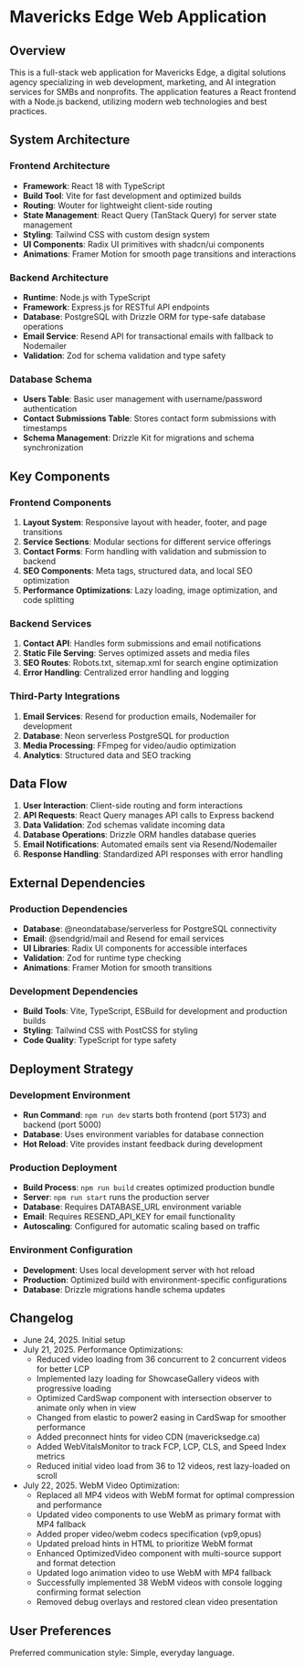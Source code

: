 # Mavericks Edge Web Application

## Overview

This is a full-stack web application for Mavericks Edge, a digital solutions agency specializing in web development, marketing, and AI integration services for SMBs and nonprofits. The application features a React frontend with a Node.js backend, utilizing modern web technologies and best practices.

## System Architecture

### Frontend Architecture
- **Framework**: React 18 with TypeScript
- **Build Tool**: Vite for fast development and optimized builds
- **Routing**: Wouter for lightweight client-side routing
- **State Management**: React Query (TanStack Query) for server state management
- **Styling**: Tailwind CSS with custom design system
- **UI Components**: Radix UI primitives with shadcn/ui components
- **Animations**: Framer Motion for smooth page transitions and interactions

### Backend Architecture
- **Runtime**: Node.js with TypeScript
- **Framework**: Express.js for RESTful API endpoints
- **Database**: PostgreSQL with Drizzle ORM for type-safe database operations
- **Email Service**: Resend API for transactional emails with fallback to Nodemailer
- **Validation**: Zod for schema validation and type safety

### Database Schema
- **Users Table**: Basic user management with username/password authentication
- **Contact Submissions Table**: Stores contact form submissions with timestamps
- **Schema Management**: Drizzle Kit for migrations and schema synchronization

## Key Components

### Frontend Components
1. **Layout System**: Responsive layout with header, footer, and page transitions
2. **Service Sections**: Modular sections for different service offerings
3. **Contact Forms**: Form handling with validation and submission to backend
4. **SEO Components**: Meta tags, structured data, and local SEO optimization
5. **Performance Optimizations**: Lazy loading, image optimization, and code splitting

### Backend Services
1. **Contact API**: Handles form submissions and email notifications
2. **Static File Serving**: Serves optimized assets and media files
3. **SEO Routes**: Robots.txt, sitemap.xml for search engine optimization
4. **Error Handling**: Centralized error handling and logging

### Third-Party Integrations
1. **Email Services**: Resend for production emails, Nodemailer for development
2. **Database**: Neon serverless PostgreSQL for production
3. **Media Processing**: FFmpeg for video/audio optimization
4. **Analytics**: Structured data and SEO tracking

## Data Flow

1. **User Interaction**: Client-side routing and form interactions
2. **API Requests**: React Query manages API calls to Express backend
3. **Data Validation**: Zod schemas validate incoming data
4. **Database Operations**: Drizzle ORM handles database queries
5. **Email Notifications**: Automated emails sent via Resend/Nodemailer
6. **Response Handling**: Standardized API responses with error handling

## External Dependencies

### Production Dependencies
- **Database**: @neondatabase/serverless for PostgreSQL connectivity
- **Email**: @sendgrid/mail and Resend for email services
- **UI Libraries**: Radix UI components for accessible interfaces
- **Validation**: Zod for runtime type checking
- **Animations**: Framer Motion for smooth transitions

### Development Dependencies
- **Build Tools**: Vite, TypeScript, ESBuild for development and production builds
- **Styling**: Tailwind CSS with PostCSS for styling
- **Code Quality**: TypeScript for type safety

## Deployment Strategy

### Development Environment
- **Run Command**: `npm run dev` starts both frontend (port 5173) and backend (port 5000)
- **Database**: Uses environment variables for database connection
- **Hot Reload**: Vite provides instant feedback during development

### Production Deployment
- **Build Process**: `npm run build` creates optimized production bundle
- **Server**: `npm run start` runs the production server
- **Database**: Requires DATABASE_URL environment variable
- **Email**: Requires RESEND_API_KEY for email functionality
- **Autoscaling**: Configured for automatic scaling based on traffic

### Environment Configuration
- **Development**: Uses local development server with hot reload
- **Production**: Optimized build with environment-specific configurations
- **Database**: Drizzle migrations handle schema updates

## Changelog

- June 24, 2025. Initial setup
- July 21, 2025. Performance Optimizations:
  - Reduced video loading from 36 concurrent to 2 concurrent videos for better LCP
  - Implemented lazy loading for ShowcaseGallery videos with progressive loading
  - Optimized CardSwap component with intersection observer to animate only when in view
  - Changed from elastic to power2 easing in CardSwap for smoother performance
  - Added preconnect hints for video CDN (mavericksedge.ca)
  - Added WebVitalsMonitor to track FCP, LCP, CLS, and Speed Index metrics
  - Reduced initial video load from 36 to 12 videos, rest lazy-loaded on scroll
- July 22, 2025. WebM Video Optimization:
  - Replaced all MP4 videos with WebM format for optimal compression and performance
  - Updated video components to use WebM as primary format with MP4 fallback
  - Added proper video/webm codecs specification (vp9,opus) 
  - Updated preload hints in HTML to prioritize WebM format
  - Enhanced OptimizedVideo component with multi-source support and format detection
  - Updated logo animation video to use WebM with MP4 fallback
  - Successfully implemented 38 WebM videos with console logging confirming format selection
  - Removed debug overlays and restored clean video presentation

## User Preferences

Preferred communication style: Simple, everyday language.